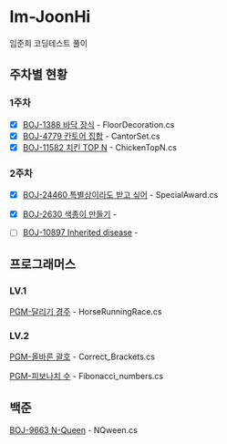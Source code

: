 # Im-JoonHi
임준희 코딩테스트 풀이

## 주차별 현황

### 1주차

- [x] [BOJ-1388 바닥 장식](https://www.acmicpc.net/problem/1388) - FloorDecoration.cs
- [x] [BOJ-4779 칸토어 집합](https://www.acmicpc.net/problem/4779) - CantorSet.cs
- [x] [BOJ-11582 치킨 TOP N](https://www.acmicpc.net/problem/9663) - ChickenTopN.cs

### 2주차
- [x] [BOJ-24460 특별상이라도 받고 싶어](https://www.acmicpc.net/problem/24460) - SpecialAward.cs
- [x] [BOJ-2630 색종이 만들기](https://www.acmicpc.net/problem/2630) - 
- [ ] [BOJ-10897 Inherited disease](https://www.acmicpc.net/problem/10897) - 


## 프로그래머스

### LV.1
[PGM-달리기 경주](https://school.programmers.co.kr/learn/courses/30/lessons/178871) - HorseRunningRace.cs

### LV.2
[PGM-올바른 괄호](https://school.programmers.co.kr/learn/courses/30/lessons/12945) - Correct_Brackets.cs


[PGM-피보나치 수](https://school.programmers.co.kr/learn/courses/30/lessons/12909) - Fibonacci_numbers.cs

## 백준

[BOJ-9663 N-Queen](https://www.acmicpc.net/problem/9663) - NQween.cs
